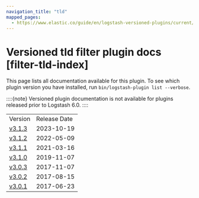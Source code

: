 ```yaml
---
navigation_title: "tld"
mapped_pages:
  - https://www.elastic.co/guide/en/logstash-versioned-plugins/current/filter-tld-index.html
---
```


# Versioned tld filter plugin docs [filter-tld-index]


This page lists all documentation available for this plugin.  To see which plugin version you have installed, run `bin/logstash-plugin list --verbose`.

::::{note}
Versioned plugin documentation is not available for plugins released prior to Logstash 6.0.
::::


|     |     |
| --- | --- |
| Version | Release Date |
| [v3.1.3](v3-1-3-plugins-filters-tld.md) | 2023-10-19 |
| [v3.1.2](v3-1-2-plugins-filters-tld.md) | 2022-05-09 |
| [v3.1.1](v3-1-1-plugins-filters-tld.md) | 2021-03-16 |
| [v3.1.0](v3-1-0-plugins-filters-tld.md) | 2019-11-07 |
| [v3.0.3](v3-0-3-plugins-filters-tld.md) | 2017-11-07 |
| [v3.0.2](v3-0-2-plugins-filters-tld.md) | 2017-08-15 |
| [v3.0.1](v3-0-1-plugins-filters-tld.md) | 2017-06-23 |








